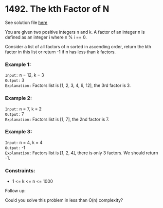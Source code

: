 # 1492. The kth Factor of N

See solution file [here](./solution.cpp)

You are given two positive integers n and k. A factor of an integer n is defined as an
integer i where n % i == 0.

Consider a list of all factors of n sorted in ascending order, return the kth factor in
this list or return -1 if n has less than k factors.

### Example 1:

`Input:` n = 12, k = 3  
`Output:` 3  
`Explanation:` Factors list is [1, 2, 3, 4, 6, 12], the 3rd factor is 3.  

### Example 2:

`Input:` n = 7, k = 2  
`Output:` 7  
`Explanation:` Factors list is [1, 7], the 2nd factor is 7.  

### Example 3:

`Input:` n = 4, k = 4  
`Output:` -1  
`Explanation:` Factors list is [1, 2, 4], there is only 3 factors. We should return -1.  

### Constraints:

- 1 <= k <= n <= 1000
 

Follow up:

Could you solve this problem in less than O(n) complexity?
